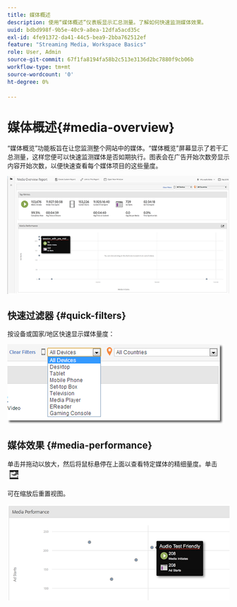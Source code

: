 ```yaml
---
title: 媒体概述
description: 使用“媒体概述”仪表板显示汇总测量。了解如何快速监测媒体效果。
uuid: bdbd998f-9b5e-40c9-a8ea-12dfa5acd35c
exl-id: 4fe91372-da41-44c5-bea9-2bba762512ef
feature: "Streaming Media, Workspace Basics"
role: User, Admin
source-git-commit: 67f1fa8194fa58b2c513e3136d2bc7880f9cb06b
workflow-type: tm+mt
source-wordcount: '0'
ht-degree: 0%

---
```


# 媒体概述{#media-overview}

“媒体概览”功能板旨在让您监测整个网站中的媒体。“媒体概览”屏幕显示了若干汇总测量，这样您便可以快速监测媒体是否如期执行。图表会在广告开始次数旁显示内容开始次数，以便快速查看每个媒体项目的这些量度。

![](assets/media_overview.png)

<!--
![](assets/media_overview.png){width="672px"}
-->

## 快速过滤器 {#quick-filters}

按设备或国家/地区快速显示媒体量度：

![](assets/video-overview-report-filters.png)

<!--
![](assets/video-overview-report-filters.png){width="400px"}
-->

## 媒体效果 {#media-performance}

单击并拖动以放大，然后将鼠标悬停在上面以查看特定媒体的精细量度。单击 ![](assets/video-overview-report-revert.png)

可在缩放后重置视图。

![](assets/media_overview_zoom.png)

<!--
![](assets/media_overview_zoom.png){width="400px"}
-->
